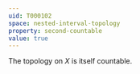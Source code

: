 ```yaml
---
uid: T000102
space: nested-interval-topology
property: second-countable
value: true
---
```

The topology on $X$ is itself countable.

